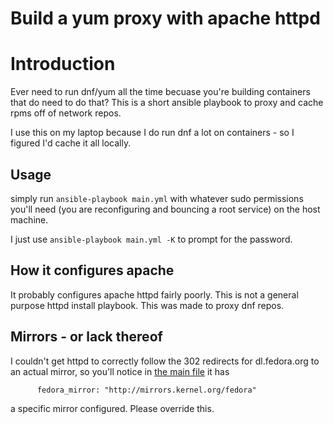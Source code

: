 # Build a yum proxy with apache httpd

# Introduction

Ever need to run dnf/yum all the time becuase you're building containers that do need to do that? This is a short ansible playbook to proxy and cache rpms off of network repos.

I use this on my laptop because I do run dnf a lot on containers - so I figured I'd cache it all locally.

## Usage

simply run
`ansible-playbook main.yml`
with whatever sudo permissions you'll need (you are reconfiguring and bouncing a root service) on the host machine.

I just use `ansible-playbook main.yml -K` to prompt for the password.

## How it configures apache
It probably configures apache httpd fairly poorly. This is not a general purpose httpd install playbook.  This was made to proxy dnf repos.

## Mirrors - or lack thereof
I couldn't get httpd to correctly follow the 302 redirects for dl.fedora.org to an actual mirror, so you'll notice in [the main file](https://github.com/johrstrom/dev-env/blob/master/config.yml) it has 

`      fedora_mirror: "http://mirrors.kernel.org/fedora"`

a specific mirror configured.  Please override this.
